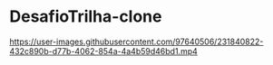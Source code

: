 # DesafioTrilha-clone


https://user-images.githubusercontent.com/97640506/231840822-432c890b-d77b-4062-854a-4a4b59d46bd1.mp4



